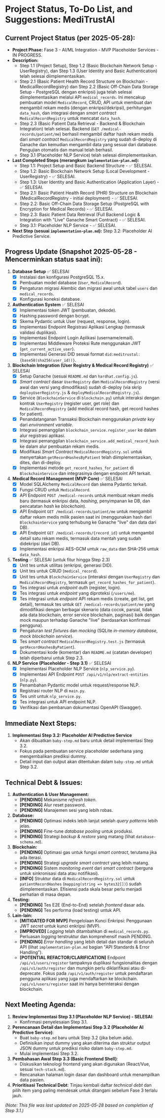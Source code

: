 # Project Status, To-Do List, and Suggestions: MediTrustAl

## Current Project Status (per 2025-05-28):
* **Project Phase:** Fase 3 - AI/ML Integration - MVP Placeholder Services - IN PROGRESS.
* **Description:**
    * Step 1.1 (Project Setup), Step 1.2 (Basic Blockchain Network Setup - UserRegistry), dan Step 1.3 (User Identity and Basic Authentication) telah selesai diimplementasikan.
    * Step 2.1 (Basic Patient Health Record Structure on Blockchain - MedicalRecordRegistry) dan Step 2.2 (Basic Off-Chain Data Storage Setup - PostgreSQL dengan enkripsi) juga telah selesai diimplementasikan melalui API `medical_records`. Ini mencakup pembuatan model `MedicalRecord`, CRUD, API untuk membuat dan mengambil rekam medis (dengan enkripsi/dekripsi), perhitungan `data_hash`, dan integrasi dengan _smart contract_ `MedicalRecordRegistry` untuk mencatat `data_hash`.
    * Step 2.3 (Basic Patient Data Retrieval - Backend & Blockchain Integration) telah selesai. Backend (`GET /medical-records/patient/me`) berhasil mengambil daftar hash rekam medis dari _smart contract_ `MedicalRecordRegistry` yang sudah di-deploy di Ganache dan kemudian mengambil data yang sesuai dari database. Pengujian otomatis dan manual telah berhasil.
    * Step 3.1 (Placeholder NLP Service) telah selesai diimplementasikan.
* **Last Completed Steps (merangkum `implementation-plan.md`):**
    * Step 1.1: Project Setup and Basic Backend Structure - ✅ SELESAI.
    * Step 1.2: Basic Blockchain Network Setup (Local Development - UserRegistry) - ✅ SELESAI.
    * Step 1.3: User Identity and Basic Authentication (Application Layer) - ✅ SELESAI.
    * Step 2.1: Basic Patient Health Record (PHR) Structure on Blockchain (MedicalRecordRegistry - initial deployment) - ✅ SELESAI.
    * Step 2.2: Basic Off-Chain Data Storage Setup (PostgreSQL with Encryption for Medical Records) - ✅ SELESAI.
    * Step 2.3: Basic Patient Data Retrieval (Full Backend Logic & Integration with "Live" Ganache Smart Contract) - ✅ SELESAI.
    * Step 3.1: Placeholder NLP Service - ✅ SELESAI.
* **Next Step (sesuai `implementation-plan.md`):** Step 3.2: Placeholder AI Predictive Service.

## Progress Update (Snapshot 2025-05-28 - Mencerminkan status saat ini):
1.  **Database Setup** ✅ SELESAI
    * [x] Instalasi dan konfigurasi PostgreSQL 15.x.
    * [x] Pembuatan model database (`User`, `MedicalRecord`).
    * [x] Pengaturan migrasi Alembic dan migrasi awal untuk tabel `users` dan `medical_records`.
    * [x] Konfigurasi koneksi database.

2.  **Authentication System** ✅ SELESAI
    * [x] Implementasi token JWT (pembuatan, dekode).
    * [x] Hashing password dengan bcrypt.
    * [x] Skema Pydantic untuk User (request, response, login).
    * [x] Implementasi Endpoint Registrasi Aplikasi Lengkap (termasuk validasi duplikasi).
    * [x] Implementasi Endpoint Login Aplikasi (username/email).
    * [x] Implementasi Middleware Proteksi Rute menggunakan JWT (`get_current_active_user`).
    * [x] Implementasi Generasi DID sesuai format `did:meditrustal:{base58(sha256(user_id))}`.

3.  **Blockchain Integration (User Registry & Medical Record Registry)** ✅ SELESAI
    * [x] Setup Ganache (sesuai `README.md` dan `hardhat.config.js`).
    * [x] _Smart contract_ dasar `UserRegistry` dan `MedicalRecordRegistry` (versi awal dan versi yang dimodifikasi) sudah di-deploy (via skrip `deployUserRegistry.js` & `deployMedicalRecordRegistry.js`).
    * [x] Service (`BlockchainService` di `blockchain.py`) untuk interaksi dengan kontrak `UserRegistry` (register user, get role) dan `MedicalRecordRegistry` (add medical record hash, get record hashes for patient).
    * [x] Penandatanganan Transaksi Blockchain menggunakan _private key_ dari _environment variable_.
    * [x] Integrasi pemanggilan `blockchain_service.register_user` ke dalam alur registrasi aplikasi.
    * [x] Integrasi pemanggilan `blockchain_service.add_medical_record_hash` ke dalam alur pembuatan rekam medis.
    * [x] Modifikasi _Smart Contract_ `MedicalRecordRegistry.sol` untuk menyertakan `getRecordHashesByPatient` telah diimplementasikan, dites, dan di-deploy.
    * [x] Implementasi metode `get_record_hashes_for_patient` di `BlockchainService` dan integrasinya dengan endpoint API terkait.

4.  **Medical Record Management (MVP Core)** ✅ SELESAI
    * [x] Model SQLAlchemy `MedicalRecord` dan skema Pydantic terkait.
    * [x] Fungsi CRUD untuk `MedicalRecord`.
    * [x] API Endpoint `POST /medical-records` untuk membuat rekam medis baru (termasuk enkripsi data, _hashing_, penyimpanan ke DB, dan pencatatan _hash_ ke _blockchain_).
    * [x] API Endpoint `GET /medical-records/patient/me` untuk mengambil daftar rekam medis milik pasien saat ini (menggunakan hash dari `BlockchainService` yang terhubung ke Ganache "live" dan data dari DB).
    * [x] API Endpoint `GET /medical-records/{record_id}` untuk mengambil detail satu rekam medis, termasuk data mentah yang sudah didekripsi (dari DB).
    * [x] Implementasi enkripsi AES-GCM untuk `raw_data` dan SHA-256 untuk `data_hash`.

5.  **Testing** ✅ SELESAI (untuk fitur hingga Step 2.3)
    * [x] Unit tes untuk utilitas (enkripsi, generasi DID).
    * [x] Unit tes untuk CRUD (`medical_record`).
    * [x] Unit tes untuk `BlockchainService` (interaksi dengan `UserRegistry` dan `MedicalRecordRegistry`, termasuk `get_record_hashes_for_patient`).
    * [x] Tes integrasi untuk _endpoint auth_ (register, login).
    * [x] Tes integrasi untuk _endpoint_ yang diproteksi (`/users/me`).
    * [x] Tes integrasi untuk _endpoint_ API rekam medis (create, get list, get detail), termasuk tes untuk `GET /medical-records/patient/me` yang dimodifikasi dengan berbagai skenario (data cocok, parsial, tidak ada data blockchain, error service blockchain, paginasi) baik dengan mock maupun terhadap Ganache "live" (berdasarkan konfirmasi pengguna).
    * [x] Pengaturan _test fixtures_ dan _mocking_ (SQLite _in-memory database_, _mock blockchain service_).
    * [x] Tes _smart contract_ `MedicalRecordRegistry.test.js` (termasuk `getRecordHashesByPatient`).
    * [x] Dokumentasi kode (komentar) dan `README.md` (catatan developer) telah diperbarui untuk Step 2.3.

6.  **NLP Service (Placeholder - Step 3.1)** ✅ SELESAI
    * [x] Implementasi Placeholder NLP Service (`nlp_service.py`).
    * [x] Implementasi API Endpoint `POST /api/v1/nlp/extract-entities` (`nlp.py`).
    * [x] Penambahan Pydantic model untuk request/response NLP.
    * [x] Registrasi router NLP di `main.py`.
    * [x] Tes unit untuk `nlp_service.py`.
    * [x] Tes integrasi untuk API endpoint NLP.
    * [x] Verifikasi dan pembaruan dokumentasi OpenAPI (Swagger).

## Immediate Next Steps:

1.  **Implementasi Step 3.2: Placeholder AI Predictive Service**
    * Akan dibuatkan `baby-step.md` baru untuk detail implementasi Step 3.2.
    * Fokus pada pembuatan service placeholder sederhana yang mengembalikan prediksi dummy.
    * Detail input dan output akan ditentukan dalam `baby-step.md` untuk Step 3.2.

## Technical Debt & Issues:

1.  **Authentication & User Management:**
    * **[PENDING]** Mekanisme _refresh token_.
    * **[PENDING]** Alur reset password.
    * **[PENDING]** Manajemen sesi yang lebih robas.
2.  **Database:**
    * **[PENDING]** Optimasi indeks lebih lanjut setelah _query patterns_ lebih jelas.
    * **[PENDING]** Fine-tune _database pooling_ untuk produksi.
    * **[PENDING]** Strategi _backup & restore_ yang matang (lihat `database-schema.md`).
3.  **Blockchain:**
    * **[PENDING]** Optimasi gas untuk fungsi _smart contract_, terutama jika ada iterasi.
    * **[PENDING]** Strategi _upgrade smart contract_ yang lebih matang.
    * **[PENDING]** Sistem _monitoring event_ dari _smart contract_ (berguna untuk sinkronisasi data atau notifikasi).
    * **[INFO]** Struktur data di `MedicalRecordRegistry.sol` untuk `patientRecordHashes` (`mapping(string => bytes32[])`) sudah diimplementasikan. Efisiensi pada skala besar perlu menjadi perhatian di masa depan.
4.  **Testing:**
    * **[PENDING]** Tes E2E (End-to-End) setelah _frontend_ dasar ada.
    * **[PENDING]** Tes performa (load testing) untuk API.
5.  **Lain-lain:**
    * **[MITIGATED FOR MVP]** Pengelolaan Kunci Enkripsi: Penggunaan JWT _secret_ untuk kunci enkripsi (MVP).
    * **[IMPROVED]** _Logging_ telah ditambahkan di `medical_records.py`. Perluasan _logging_ terstruktur dan komprehensif masih PENDING.
    * **[PENDING]** _Error handling_ yang lebih detail dan standar di seluruh API (lihat `implementation-plan.md` bagian "API Standards & Error Handling").
    * **[POTENTIAL REFACTOR/CLARIFICATION]** Endpoint `/api/v1/users/register` tampaknya duplikasi fungsionalitas dengan `/api/v1/auth/register` dan mungkin perlu diklarifikasi atau di-deprecate. Fokus pada `/api/v1/auth/register` untuk pendaftaran pengguna aplikasi yang juga mendaftarkan ke blockchain. `/api/v1/users/register` saat ini hanya berinteraksi dengan blockchain.

## Next Meeting Agenda:

1.  **Review Implementasi Step 3.1 (Placeholder NLP Service) - SELESAI**:
    * Konfirmasi penyelesaian Step 3.1.
2.  **Perencanaan Detail dan Implementasi Step 3.2 (Placeholder AI Predictive Service)**:
    * Buat `baby-step.md` baru untuk Step 3.2 (jika belum ada).
    * Definisikan input dummy yang akan diterima dan struktur output JSON dummy untuk prediksi risiko dalam `baby-step.md`.
    * Mulai implementasi Step 3.2.
3.  **Pembahasan Awal Step 3.3 (Basic Frontend Shell)**:
    * Diskusikan teknologi frontend yang akan digunakan (React/Vue, sesuai `tech-stack.md`).
    * Rencanakan halaman login dasar dan dashboard untuk menampilkan data pasien.
4.  **Prioritisasi Technical Debt**: Tinjau kembali daftar _technical debt_ dan pilih item yang paling mendesak untuk ditangani sebelum Fase 3 terlalu jauh.

*(Note: This file was last updated on 2025-05-28 based on completion of Step 3.1.)*